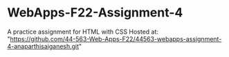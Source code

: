 # WebApps-F22-Assignment-4
A practice assignment for HTML with CSS
Hosted at: "https://github.com/44-563-Web-Apps-F22/44563-webapps-assignment-4-anaparthisaiganesh.git"
